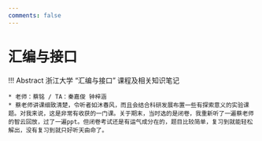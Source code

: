 ```yaml
---
comments: false
---
```


# 汇编与接口

!!! Abstract
    浙江大学 “汇编与接口” 课程及相关知识笔记

    * 老师：蔡铭 / TA：秦嘉俊 钟梓涵
    * 蔡老师讲课细致清楚，令听者如沐春风，而且会结合科研发展布置一些有探索意义的实验课题。对我来说，这是非常有收获的一门课。关于期末，当时选的是闭卷，我重新听了一遍蔡老师的智云回放，过了一遍ppt。但闭卷考试还是有运气成分在的，题目比较简单，复习到就能轻松解出，没有复习到就只好听天由命了。